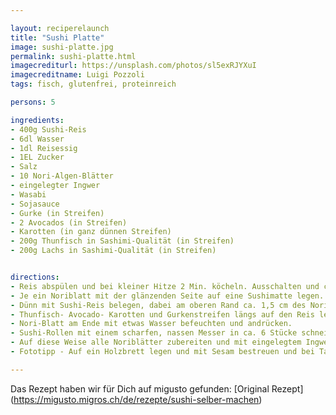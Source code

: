```yaml
---

layout: reciperelaunch
title: "Sushi Platte"
image: sushi-platte.jpg
permalink: sushi-platte.html
imagecrediturl: https://unsplash.com/photos/sl5exRJYXuI
imagecreditname: Luigi Pozzoli
tags: fisch, glutenfrei, proteinreich

persons: 5

ingredients:
- 400g Sushi-Reis
- 6dl Wasser
- 1dl Reisessig
- 1EL Zucker
- Salz
- 10 Nori-Algen-Blätter
- eingelegter Ingwer
- Wasabi
- Sojasauce
- Gurke (in Streifen)
- 2 Avocados (in Streifen)
- Karotten (in ganz dünnen Streifen)
- 200g Thunfisch in Sashimi-Qualität (in Streifen)
- 200g Lachs in Sashimi-Qualität (in Streifen)


directions:
- Reis abspülen und bei kleiner Hitze 2 Min. köcheln. Ausschalten und ca. 20 Minuten zugedeckt quellen lassen. Reisessig, Zucker und Salz kurz aufkochen und mit dem Reis mischen.
- Je ein Noriblatt mit der glänzenden Seite auf eine Sushimatte legen. 
- Dünn mit Sushi-Reis belegen, dabei am oberen Rand ca. 1,5 cm des Noriblatts frei lassen. Etwas Wasabi auf dem Reis verteilen. 
- Thunfisch- Avocado- Karotten und Gurkenstreifen längs auf den Reis legen. Mit der Sushimatte Reis und Füllung satt einrollen. 
- Nori-Blatt am Ende mit etwas Wasser befeuchten und andrücken. 
- Sushi-Rollen mit einem scharfen, nassen Messer in ca. 6 Stücke schneiden. 
- Auf diese Weise alle Noriblätter zubereiten und mit eingelegtem Ingwer, Wasabi und Sojasauce servieren.
- Fototipp - Auf ein Holzbrett legen und mit Sesam bestreuen und bei Tageslicht (z.B. am Fenster) Fotos machen. Mit den tollen Bildern am besten gleich auf cookeat.ch zum Teilen anbieten.

---
```


Das Rezept haben wir für Dich auf migusto gefunden: [Original Rezept] (https://migusto.migros.ch/de/rezepte/sushi-selber-machen)

